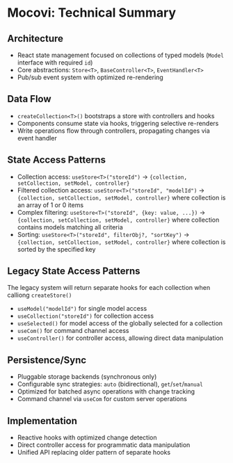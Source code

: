
# Mocovi: Technical Summary

## Architecture
- React state management focused on collections of typed models (`Model` interface with required `id`)
- Core abstractions: `Store<T>`, `BaseController<T>`, `EventHandler<T>`
- Pub/sub event system with optimized re-rendering

## Data Flow
- `createCollection<T>()` bootstraps a store with controllers and hooks
- Components consume state via hooks, triggering selective re-renders
- Write operations flow through controllers, propagating changes via event handler

## State Access Patterns
- Collection access: `useStore<T>("storeId")` → `{collection, setCollection, setModel, controller}`
- Filtered collection access: `useStore<T>("storeId", "modelId")` → `{collection, setCollection, setModel, controller}` where collection is an array of 1 or 0 items
- Complex filtering: `useStore<T>("storeId", {key: value, ...})` → `{collection, setCollection, setModel, controller}` where collection contains models matching all criteria
- Sorting: `useStore<T>("storeId", filterObj?, "sortKey")` → `{collection, setCollection, setModel, controller}` where collection is sorted by the specified key

## Legacy State Access Patterns
The legacy system will return separate hooks for each collection when calliong `createStore()`

- `useModel("modelId")` for single model access
- `useCollection("storeId")` for collection access
- `useSelected()` for model access of the globally selected for a collection
- `useCom()` for command channel access
- `useController()` for controller access, allowing direct data manipulation

## Persistence/Sync
- Pluggable storage backends (synchronous only)
- Configurable sync strategies: `auto` (bidirectional), `get`/`set`/`manual`
- Optimized for batched async operations with change tracking
- Command channel via `useCom` for custom server operations

## Implementation
- Reactive hooks with optimized change detection
- Direct controller access for programmatic data manipulation
- Unified API replacing older pattern of separate hooks